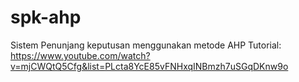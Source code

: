 # spk-ahp
Sistem Penunjang keputusan menggunakan metode AHP
Tutorial: https://www.youtube.com/watch?v=mjCWQtQ5Cfg&list=PLcta8YcE85vFNHxqINBmzh7uSGqDKnw9o

